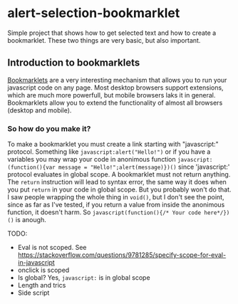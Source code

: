 # alert-selection-bookmarklet
Simple project that shows how to get selected text and how to create a bookmarklet.
These two things are very basic, but also important.

## Introduction to bookmarklets
[Bookmarklets](https://en.wikipedia.org/wiki/Bookmarklet) are a very interesting mechanism that allows you to run your javascript code on any page. Most desktop browsers support extensions, which are much more powerfull, but mobile browsers laks it in general. Bookmarklets allow you to extend the functionality of almost all browsers (desktop and mobile).

### So how do you make it?

To make a bookmarklet you must create a link starting with "javascript:" protocol. Something like `javascript:alert("Hello!")` or if you have a variables you may wrap your code in anonimous function `javascript:(function(){var message = "Hello!";alert(message)})()` since 'javascript:' protocol evaluates in global scope. A bookmarklet must not return anything. The `return` instruction will lead to syntax error, the same way it does when you put `return` in your code in global scope. But you probably won't do that. I saw people wrapping the whole thing in `void()`, but I don't see the point, since as far as I've tested, if you return a value from inside the anonimous function, it doesn't harm. So `javascript(function(){/* Your code here*/})()` is anough.

TODO:
* Eval is not scoped. See https://stackoverflow.com/questions/9781285/specify-scope-for-eval-in-javascript
* onclick is scoped
* Is global? Yes, `javascript:` is in global scope
* Length and trics
* Side script
